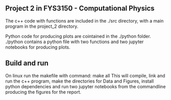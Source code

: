 
Project 2 in FYS3150 - Computational Physics
--------------------------------------------

The c++ code with functions are included in the ./src directory, with a main program in the project_2 directory. 

Python code for producing plots are cointained in the ./python folder. 
./python contains a python file with two functions and two jupyter notebooks for producing plots. 

Build and run
-------------
On linux run the makefile with command: make all
This will compile, link and run the c++ program, make the directories for Data and Figures, install python dependencies and run two jupyter notebooks from the commandline producing the figures for the report. 